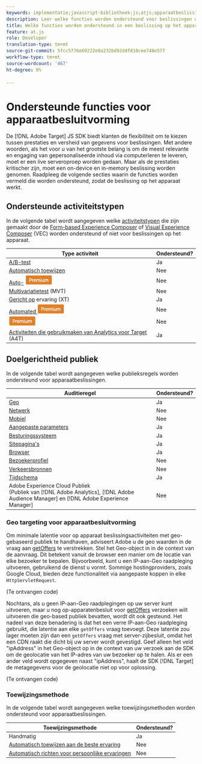 ```yaml
---
keywords: implementatie;javascript-bibliotheek;js;atjs;apparaatbeslissingen;apparaatbeslissingen;ondersteunde functies
description: Leer welke functies worden ondersteund voor beslissingen op het apparaat.
title: Welke functies worden ondersteund in een beslissing op het apparaat
feature: at.js
role: Developer
translation-type: tm+mt
source-git-commit: 5fcc5776e69222e0a232bd92ddfd10cee748e577
workflow-type: tm+mt
source-wordcount: '467'
ht-degree: 0%

---
```


# Ondersteunde functies voor apparaatbesluitvorming

De [!DNL Adobe Target] JS SDK biedt klanten de flexibiliteit om te kiezen tussen prestaties en versheid van gegevens voor beslissingen. Met andere woorden, als het voor u van het grootste belang is om de meest relevante en engaging van gepersonaliseerde inhoud via computerleren te leveren, moet er een live serveroproep worden gedaan. Maar als de prestaties kritischer zijn, moet een on-device en in-memory beslissing worden genomen. Raadpleeg de volgende secties waarin de functies worden vermeld die worden ondersteund, zodat de beslissing op het apparaat werkt.

## Ondersteunde activiteitstypen

In de volgende tabel wordt aangegeven welke [activiteitstypen](/help/c-activities/target-activities-guide.md) die zijn gemaakt door de [Form-based Experience Composer](/help/c-experiences/form-experience-composer.md) of [Visual Experience Composer](/help/c-experiences/c-visual-experience-composer/visual-experience-composer.md) (VEC) worden ondersteund of niet voor beslissingen op het apparaat.

| Type activiteit | Ondersteund? |
| --- | --- |
| [A/B-test](/help/c-activities/t-test-ab/test-ab.md) | Ja |
| [Automatisch toewijzen](/help/c-activities/automated-traffic-allocation/automated-traffic-allocation.md) | Nee |
| [Auto-](/help/c-activities/auto-target/auto-target-to-optimize.md) ![TargetPremium](/help/assets/premium.png) | Nee |
| [Multivariatietest](/help/c-activities/c-multivariate-testing/multivariate-testing.md)  (MVT) | Nee |
| [Gericht op](/help/c-activities/t-experience-target/experience-target.md)  ervaring (XT) | Ja |
| [Automated ](/help/c-activities/t-automated-personalization/automated-personalization.md) ![Personalization Premium](/help/assets/premium.png) | Nee |
| [](/help/c-recommendations/recommendations.md) ![RecommendationsPremium](/help/assets/premium.png) | Nee |
| [Activiteiten die gebruikmaken van Analytics voor Target](/help/c-integrating-target-with-mac/a4t/a4t.md)  (A4T) | Ja |

## Doelgerichtheid publiek

In de volgende tabel wordt aangegeven welke publieksregels worden ondersteund voor apparaatbeslissingen.

| Auditieregel | Ondersteund? |
| --- | --- |
| [Geo](/help/c-target/c-audiences/c-target-rules/geo.md) | Ja |
| [Netwerk](/help/c-target/c-audiences/c-target-rules/network.md) | Nee |
| [Mobiel](/help/c-target/c-audiences/c-target-rules/mobile.md) | Nee |
| [Aangepaste parameters](/help/c-target/c-audiences/c-target-rules/custom-parameters.md) | Ja |
| [Besturingssysteem](/help/c-target/c-audiences/c-target-rules/operating-system.md) | Ja |
| [Sitepagina&#39;s](/help/c-target/c-audiences/c-target-rules/site-pages.md) | Ja |
| [Browser](/help/c-target/c-audiences/c-target-rules/browser.md) | Ja |
| [Bezoekerprofiel](/help/c-target/c-audiences/c-target-rules/visitor-profile.md) | Nee |
| [Verkeersbronnen](/help/c-target/c-audiences/c-target-rules/traffic-sources.md) | Nee |
| [Tijdschema](/help/c-target/c-audiences/c-target-rules/time-frame.md) | Ja |
| Adobe Experience Cloud Publiek<br>(Publiek van [!DNL Adobe Analytics], [!DNL Adobe Audience Manager] en [!DNL Adobe Experience Manager] | Nee |

### Geo targeting voor apparaatbesluitvorming

Om minimale latentie voor op apparaat beslissingsactiviteiten met geo-gebaseerd publiek te handhaven, adviseert Adobe u de geo waarden in de vraag aan [getOffers](/help/c-implementing-target/c-implementing-target-for-client-side-web/adobe-target-getoffers-atjs-2.md) te verstrekken. Stel het Geo-object in in de context van de aanvraag. Dit betekent vanuit de browser een manier om de locatie van elke bezoeker te bepalen. Bijvoorbeeld, kunt u een IP-aan-Geo raadpleging uitvoeren, gebruikend de dienst u vormt. Sommige hostingproviders, zoals Google Cloud, bieden deze functionaliteit via aangepaste koppen in elke `HttpServletRequest`.

(Te ontvangen code)

Nochtans, als u geen IP-aan-Geo raadplegingen op uw server kunt uitvoeren, maar u nog op-apparatenbesluit voor [getOffers](/help/c-implementing-target/c-implementing-target-for-client-side-web/adobe-target-getoffers-atjs-2.md) verzoeken wilt uitvoeren die geo-based publiek bevatten, wordt dit ook gesteund. Het nadeel van deze benadering is dat het een verre IP-aan-Geo raadpleging gebruikt, die latentie aan elke `getOffers` vraag toevoegt. Deze latentie zou lager moeten zijn dan een `getOffers` vraag met server-zijbesluit, omdat het een CDN raakt die dicht bij uw server wordt gevestigd. Geef alleen het veld &quot;ipAddress&quot; in het Geo-object op in de context van uw verzoek aan de SDK om de geolocatie van het IP-adres van uw bezoeker op te halen. Als er een ander veld wordt opgegeven naast &quot;ipAddress&quot;, haalt de SDK [!DNL Target] de metagegevens voor de geolocatie niet op voor oplossing.

(Te ontvangen code)

### Toewijzingsmethode

In de volgende tabel wordt aangegeven welke toewijzingsmethoden worden ondersteund voor apparaatbeslissingen.

| Toewijzingsmethode | Ondersteund? |
| --- | --- |
| Handmatig | Ja |
| [Automatisch toewijzen aan de beste ervaring](/help/c-activities/automated-traffic-allocation/automated-traffic-allocation.md) | Nee |
| [Automatisch richten voor persoonlijke ervaringen](/help/c-activities/auto-target/auto-target-to-optimize.md) | Nee |

